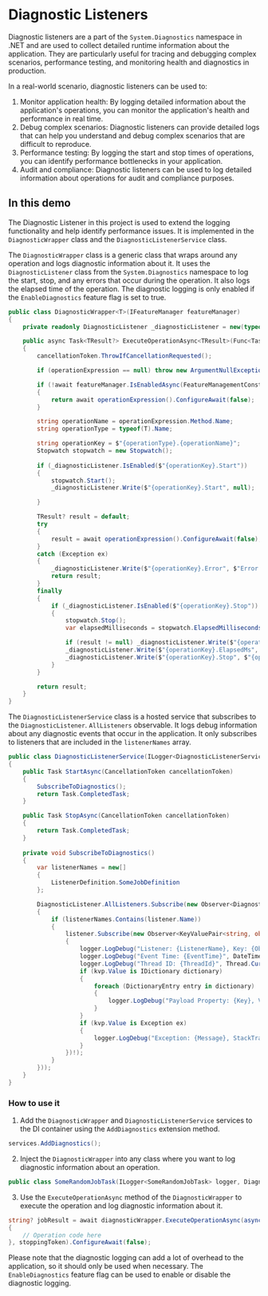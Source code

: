# Diagnostic Listeners

Diagnostic listeners are a part of the `System.Diagnostics` namespace in .NET and are used to collect detailed runtime information about the application. They are particularly useful for tracing and debugging complex scenarios, performance testing, and monitoring health and diagnostics in production. 

In a real-world scenario, diagnostic listeners can be used to:  
1. Monitor application health: By logging detailed information about the application's operations, you can monitor the application's health and performance in real time.  
2. Debug complex scenarios: Diagnostic listeners can provide detailed logs that can help you understand and debug complex scenarios that are difficult to reproduce.  
3. Performance testing: By logging the start and stop times of operations, you can identify performance bottlenecks in your application.  
4. Audit and compliance: Diagnostic listeners can be used to log detailed information about operations for audit and compliance purposes.

## In this demo

The Diagnostic Listener in this project is used to extend the logging functionality and help identify performance issues. It is implemented in the `DiagnosticWrapper` class and the `DiagnosticListenerService` class.

The `DiagnosticWrapper` class is a generic class that wraps around any operation and logs diagnostic information about it. It uses the `DiagnosticListener` class from the `System.Diagnostics` namespace to log the start, stop, and any errors that occur during the operation. It also logs the elapsed time of the operation. The diagnostic logging is only enabled if the `EnableDiagnostics` feature flag is set to true.
```csharp
public class DiagnosticWrapper<T>(IFeatureManager featureManager)
{
    private readonly DiagnosticListener _diagnosticListener = new(typeof(T).FullName ?? string.Empty);

    public async Task<TResult?> ExecuteOperationAsync<TResult>(Func<Task<TResult>> operationExpression, CancellationToken cancellationToken = default)
    {
        cancellationToken.ThrowIfCancellationRequested();

        if (operationExpression == null) throw new ArgumentNullException(nameof(operationExpression));

        if (!await featureManager.IsEnabledAsync(FeatureManagementConstant.EnableDiagnostics).ConfigureAwait(false))
        {
            return await operationExpression().ConfigureAwait(false);
        }

        string operationName = operationExpression.Method.Name;
        string operationType = typeof(T).Name;

        string operationKey = $"{operationType}.{operationName}";
        Stopwatch stopwatch = new Stopwatch();
    
        if (_diagnosticListener.IsEnabled($"{operationKey}.Start"))
        {
            stopwatch.Start();
            _diagnosticListener.Write($"{operationKey}.Start", null);

        }

        TResult? result = default;
        try
        {
            result = await operationExpression().ConfigureAwait(false);
        }
        catch (Exception ex)
        {
            _diagnosticListener.Write($"{operationKey}.Error", $"Error: {ex} -> {operationType}.{operationName} at {DateTime.UtcNow}. Thread ID: {Thread.CurrentThread.ManagedThreadId}");
            return result;
        }
        finally
        {
            if (_diagnosticListener.IsEnabled($"{operationKey}.Stop"))
            {
                stopwatch.Stop();
                var elapsedMilliseconds = stopwatch.ElapsedMilliseconds;

                if (result != null) _diagnosticListener.Write($"{operationKey}.Stop", result);
                _diagnosticListener.Write($"{operationKey}.ElapsedMs", elapsedMilliseconds);
                _diagnosticListener.Write($"{operationKey}.Stop", $"{operationName} completed in Elapsed Time: {elapsedMilliseconds} ms.");
            }
        }

        return result;
    }
}
```


The `DiagnosticListenerService` class is a hosted service that subscribes to the `DiagnosticListener`. `AllListeners` observable. It logs debug information about any diagnostic events that occur in the application. It only subscribes to listeners that are included in the `listenerNames` array.

```csharp
public class DiagnosticListenerService(ILogger<DiagnosticListenerService> logger) : IHostedService
{
    public Task StartAsync(CancellationToken cancellationToken)
    {
        SubscribeToDiagnostics();
        return Task.CompletedTask;
    }

    public Task StopAsync(CancellationToken cancellationToken)
    {
        return Task.CompletedTask;
    }
    
    private void SubscribeToDiagnostics()
    {
        var listenerNames = new[]
        {
            ListenerDefinition.SomeJobDefinition
        };

        DiagnosticListener.AllListeners.Subscribe(new Observer<DiagnosticListener>(listener =>
        {
            if (listenerNames.Contains(listener.Name))
            {
                listener.Subscribe(new Observer<KeyValuePair<string, object>>(kvp =>
                {
                    logger.LogDebug("Listener: {ListenerName}, Key: {ObjKey}, Value: {ObjValue}", listener.Name, kvp.Key, kvp.Value);
                    logger.LogDebug("Event Time: {EventTime}", DateTime.UtcNow);
                    logger.LogDebug("Thread ID: {ThreadId}", Thread.CurrentThread.ManagedThreadId);
                    if (kvp.Value is IDictionary dictionary)
                    {
                        foreach (DictionaryEntry entry in dictionary)
                        {
                            logger.LogDebug("Payload Property: {Key}, Value: {Value}", entry.Key, entry.Value);
                        }
                    }
                    if (kvp.Value is Exception ex)
                    {
                        logger.LogDebug("Exception: {Message}, StackTrace: {StackTrace}", ex.Message, ex.StackTrace);
                    }
                })!);
            }
        }));
    }
}
```
### How to use it
1. Add the `DiagnosticWrapper` and `DiagnosticListenerService` services to the DI container using the `AddDiagnostics` extension method.
```csharp
services.AddDiagnostics();
```
2. Inject the `DiagnosticWrapper` into any class where you want to log diagnostic information about an operation.
```csharp
public class SomeRandomJobTask(ILogger<SomeRandomJobTask> logger, DiagnosticWrapper<SomeRandomJobTask> diagnosticWrapper)
```
3. Use the `ExecuteOperationAsync` method of the `DiagnosticWrapper` to execute the operation and log diagnostic information about it.

```csharp
string? jobResult = await diagnosticWrapper.ExecuteOperationAsync(async () =>
{
    // Operation code here
}, stoppingToken).ConfigureAwait(false);
```

Please note that the diagnostic logging can add a lot of overhead to the application, so it should only be used when necessary. The `EnableDiagnostics` feature flag can be used to enable or disable the diagnostic logging.